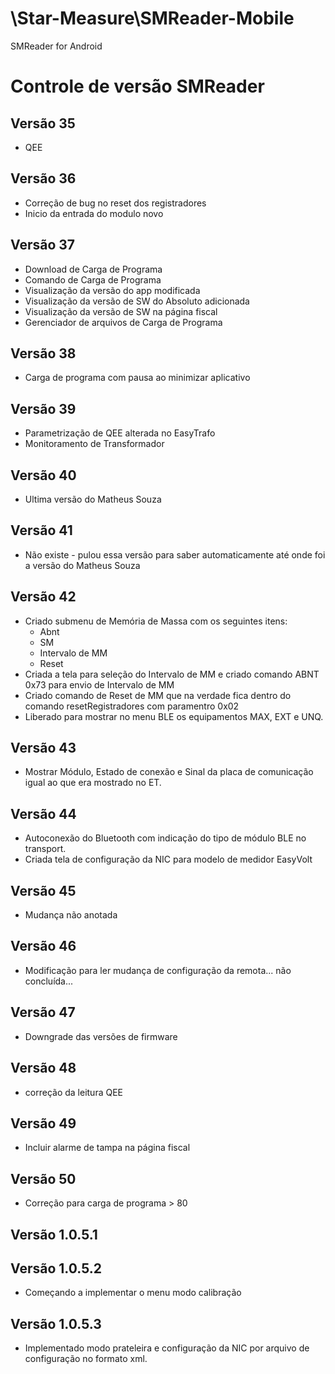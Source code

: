 # \Star-Measure\SMReader-Mobile
 SMReader for Android
# **Controle de versão SMReader**

## Versão 35
* QEE

## Versão 36
* Correção de bug no reset dos registradores
* Inicio da entrada do modulo novo

## Versão 37
* Download de Carga de Programa
* Comando de Carga de Programa
* Visualização da versão do app modificada
* Visualização da versão de SW do Absoluto adicionada
* Visualização da versão de SW na página fiscal
* Gerenciador de arquivos de Carga de Programa

## Versão 38
* Carga de programa com pausa ao minimizar aplicativo

## Versão 39
* Parametrização de QEE alterada no EasyTrafo
* Monitoramento de Transformador

## Versão 40
* Ultima versão do Matheus Souza

## Versão 41
* Não existe - pulou essa versão para saber automaticamente até onde foi a versão do Matheus Souza

## Versão 42
* Criado submenu de Memória de Massa com os seguintes itens:
  - Abnt
  - SM
  - Intervalo de MM
  - Reset
* Criada a tela para seleção do Intervalo de MM e criado comando ABNT 0x73 para envio de Intervalo de MM
* Criado comando de Reset de MM que na verdade fica dentro do comando resetRegistradores com paramentro 0x02
* Liberado para mostrar no menu BLE os equipamentos MAX, EXT e UNQ.


## Versão 43
* Mostrar Módulo, Estado de conexão e Sinal da placa de comunicação igual ao que era mostrado no ET.

## Versão 44
* Autoconexão do Bluetooth com indicação do tipo de módulo BLE no transport.
* Criada tela de configuração da NIC para modelo de medidor EasyVolt

## Versão 45
* Mudança não anotada

## Versão 46
* Modificação para ler mudança de configuração da remota... não concluída...

## Versão 47
* Downgrade das versões de firmware

## Versão 48
* correção da leitura QEE

## Versão 49
* Incluir alarme de tampa na página fiscal

## Versão 50
* Correção para carga de programa > 80

## Versão 1.0.5.1

## Versão 1.0.5.2
* Começando a implementar o menu modo calibração

## Versão 1.0.5.3
* Implementado modo prateleira e configuração da NIC por arquivo de configuração no formato xml.
